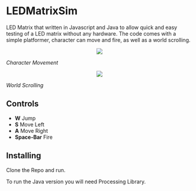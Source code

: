 # LEDMatrixSim
LED Matrix that written in Javascript and Java to allow quick and easy testing of a LED matrix without any hardware. The code comes with a simple platformer, character can move and fire, as well as a world scrolling.

<p align="center">
<img align="center" src="https://github.com/Air92/Project-CAD/blob/master/Documents/Air92%20Images/Logo.PNG"/>
 </p>

*Character Movement*

<p align="center">
<img align="center" src="https://github.com/Air92/Project-CAD/blob/master/Documents/Air92%20Images/Logo.PNG"/>
 </p>

*World Scrolling*

## Controls

- **W** Jump
- **S** Move Left
- **A** Move Right
- **Space-Bar** Fire

## Installing
Clone the Repo and run.

To run the Java version you will need Processing Library.
